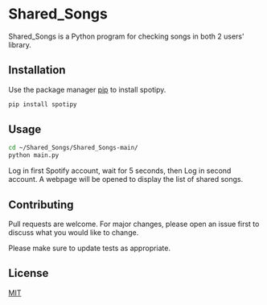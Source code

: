 # Shared_Songs

Shared_Songs is a Python program for checking songs in both 2 users' library.

## Installation

Use the package manager [pip](https://pip.pypa.io/en/stable/) to install spotipy.

```bash
pip install spotipy
```

## Usage

```bash
cd ~/Shared_Songs/Shared_Songs-main/
python main.py
```

Log in first Spotify account, wait for 5 seconds, then Log in second account.
A webpage will be opened to display the list of shared songs.


## Contributing
Pull requests are welcome. For major changes, please open an issue first to discuss what you would like to change.

Please make sure to update tests as appropriate.

## License
[MIT](https://choosealicense.com/licenses/mit/)
